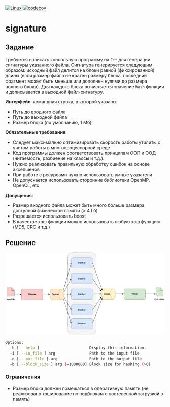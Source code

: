 [![Linux](https://github.com/kerkerker/signature/actions/workflows/cmake.yml/badge.svg)](https://github.com/kerkerker/signature/actions/workflows/cmake.yml)
[![codecov](https://codecov.io/gh/kerkerker/signature/branch/main/graph/badge.svg?token=X2F7S6JQD9)](https://codecov.io/gh/kerkerker/signature)

# signature

## Задание

Требуется написать консольную программу на `C++` для генерации сигнатуры указанного файла.
Сигнатура генерируется следующим образом: исходный файл делится на блоки равной
(фиксированной) длины (если размер файла не кратен размеру блока, последний фрагмент может
быть меньше или дополнен нулями до размера полного блока). Для каждого блока вычисляется
значение `hash` функции и дописывается в выходной файл-сигнатуру.

**Интерфейс**: командная строка, в которой указаны:
- Путь до входного файла
- Путь до выходной файла
- Размер блока (по умолчанию, 1 Мб)

**Обязательные требования**:
- Следует максимально оптимизировать скорость работы утилиты с учетом работы в
многопроцессорной среде
- Код программы должен соответствовать принципам ООП и ООД (читаемость, разбиение
на классы и т.д.).
- Нужно реализовать правильную обработку ошибок на основе эксепшенов
- При работе с ресурсами нужно использовать умные указатели
- Не допускается использовать сторонние библиотеки OpenMP, OpenCL, etc

**Допущения**:
- Размер входного файла может быть много больше размера доступной физической памяти
(> 4 Гб)
- Разрешается использовать boost
- В качестве хэш функции можно использовать любую хэш функцию (MD5, CRC и т.д.)

## Решение


![img.png](img.png)


```bash
Options:
  -h [ --help ]                      Display this information.
  -i [ --in_file ] arg               Path to the input file
  -o [ --out_file ] arg              Path to the output file
  -b [ --block_size ] arg (=1000000) Block size for hashing (>0)
```

### Ограничения
- Размер блока должен помещаться в оперативную память (не реализовано хэширование по подблокам с постепенной загрузкой в память)